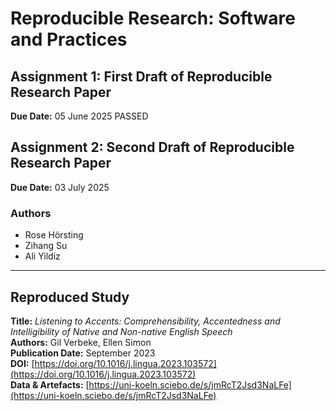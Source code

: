 # Reproducible Research: Software and Practices

## Assignment 1: First Draft of Reproducible Research Paper  
**Due Date:** 05 June 2025 PASSED  
## Assignment 2: Second Draft of Reproducible Research Paper
**Due Date:** 03 July 2025

### Authors  
- Rose Hörsting  
- Zihang Su  
- Ali Yildiz

---

## Reproduced Study  

**Title:** *Listening to Accents: Comprehensibility, Accentedness and Intelligibility of Native and Non-native English Speech*  
**Authors:** Gil Verbeke, Ellen Simon  
**Publication Date:** September 2023  
**DOI:** [https://doi.org/10.1016/j.lingua.2023.103572](https://doi.org/10.1016/j.lingua.2023.103572)  
**Data & Artefacts:** [https://uni-koeln.sciebo.de/s/jmRcT2Jsd3NaLFe](https://uni-koeln.sciebo.de/s/jmRcT2Jsd3NaLFe)
